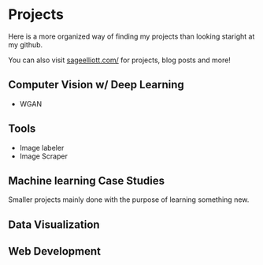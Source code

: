 # Projects

Here is a more organized way of finding my projects than looking staright at my github.

You can also visit [sageelliott.com/](https://sageelliott.com) for projects, blog posts and more!

<!--## Featured Projects-->


## Computer Vision w/ Deep Learning


- WGAN

## Tools

- Image labeler
- Image Scraper



## Machine learning Case Studies

Smaller projects mainly done with the purpose of learning something new. 




## Data Visualization


## Web Development

